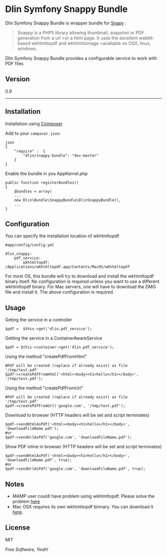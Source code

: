 Dlin Symfony Snappy Bundle
=========

Dlin Symfony Snappy Bundle is wrapper bundle for  [Snapy](https://github.com/KnpLabs/snappy) :

>Snappy is a PHP5 library allowing thumbnail, snapshot or PDF generation from a url >or a html page. It uses the excellent webkit-based wkhtmltopdf and wkhtmltoimage >available on OSX, linux, windows.


Dlin Symfony Snappy Bundle provides a configurable service to work with PDF files



Version
-

0.9


***
Installation
--------------


Installation using [Composer](http://getcomposer.org/)

Add to your `composer.json`:


    json
    {
        "require" :  {
            "dlin/snappy-bundle": "dev-master"
        }
    }


Enable the bundle in you AppKernel.php


    public function registerBundles()
    {
        $bundles = array(
        ...
        new Dlin\Bundle\SnappyBundle\DlinSnappyBundle(),
        ...
    }


Configuration
--------------

You can specify the installation location of wkhtmltopdf

    #app/config/config.yml

    dlin_snappy:
        pdf_service:
            wkhtmltopdf: /Applications/wkhtmltopdf.app/Contents/MacOS/wkhtmltopdf


For most OS, this bundle will try to download and install the wkhtmltopdf binary itself. No configuration is required unless you want to use a different wkhtmltopdf binary. For Mac servers, one will have to download the DMG file and install it. The above configuration is required.


Usage
--------------

Geting the service in a controller

    $pdf =  $this->get('dlin.pdf_service');

Getting the service in a ContainerAwareService

    $pdf = $this->container->get('dlin.pdf_service');

Using the method "createPdfFromHtml"

    #Pdf will be created (replace if already exist) as file '/tmp/test.pdf'
    $pdf->createPdfFromHtml('<html><body><h1>hello</h1></body>', '/tmp/test.pdf');


Using the method "createPdfFromUrl"

    #Pdf will be created (replace if already exist) as file '/tmp/test.pdf'
    $pdf->createPdfFromUrl('google.com', '/tmp/test.pdf');


Download to browser (HTTP headers will be set and script terminates)

    $pdf->sendHtmlAsPdf('<html><body><h1>hello</h1></body>', 'downloadFileName.pdf');
    #or
    $pdf->sendUrlAsPdf('google.com', 'downloadFileName.pdf');


Show PDF inline in browser (HTTP headers will be set and script terminates)

    $pdf->sendHtmlAsPdf('<html><body><h1>hello</h1></body>', 'downloadFileName.pdf', true);
    #or
    $pdf->sendUrlAsPdf('google.com', 'downloadFileName.pdf', true);


Notes
--------------
* MAMP user couldl have problem using wkhtmltopdf. Please solve the problem [here](http://oneqonea.blogspot.in/2012/04/why-does-wkhtmltopdf-work-via-terminal.html)
* Mac OSX requires its own wkhtmltopdf binnary. You can download it [here](https://code.google.com/p/wkhtmltopdf/downloads/list).





License
-

MIT

*Free Software, Yeah!*


